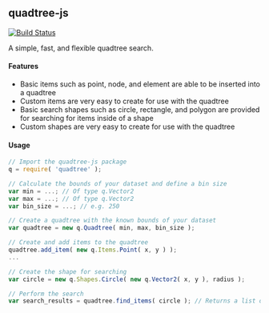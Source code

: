 ## quadtree-js

[![Build Status](https://travis-ci.org/atdyer/quadtree-js.svg?branch=master)](https://travis-ci.org/atdyer/quadtree-js)

A simple, fast, and flexible quadtree search.

#### Features

- Basic items such as point, node, and element are able to be inserted into a quadtree
- Custom items are very easy to create for use with the quadtree
- Basic search shapes such as circle, rectangle, and polygon are provided for searching for items inside of a shape
- Custom shapes are very easy to create for use with the quadtree

#### Usage

```js
// Import the quadtree-js package
q = require( 'quadtree' );

// Calculate the bounds of your dataset and define a bin size
var min = ...; // Of type q.Vector2
var max = ...; // Of type q.Vector2
var bin_size = ...; // e.g. 250

// Create a quadtree with the known bounds of your dataset
var quadtree = new q.Quadtree( min, max, bin_size );

// Create and add items to the quadtree
quadtree.add_item( new q.Items.Point( x, y ) );
...

// Create the shape for searching
var circle = new q.Shapes.Circle( new q.Vector2( x, y ), radius );

// Perform the search
var search_results = quadtree.find_items( circle ); // Returns a list of items

```
